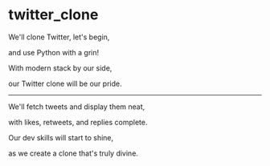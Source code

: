 # twitter_clone

We'll clone Twitter, let's begin,

and use Python with a grin!

With modern stack by our side,

our Twitter clone will be our pride.

- - -

We'll fetch tweets and display them neat,


with likes, retweets, and replies complete.

Our dev skills will start to shine,

as we create a clone that's truly divine.
